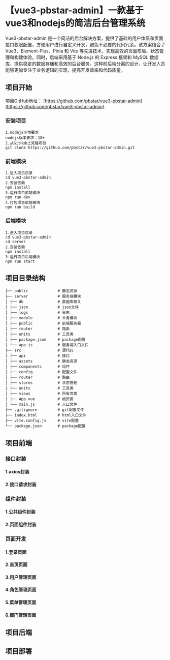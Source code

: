 # 【vue3-pbstar-admin】一款基于vue3和nodejs的简洁后台管理系统
Vue3-pbstar-admin 是一个简洁的后台解决方案，提供了基础的用户体系和页面接口权限配置，方便用户进行自定义开发，避免不必要的代码冗余。该方案结合了 Vue3、Element-Plus、Pinia 和 Vite 等先进技术，实现高效的页面布局、状态管理和构建体验。同时，后端采用基于 Node.js 的 Express 框架和 MySQL 数据库，提供稳定的数据存储和高效的后台服务。这种前后端分离的设计，让开发人员能够更加专注于业务逻辑的实现，提高开发效率和代码质量。

## 项目开始
项目GitHub地址： [https://github.com/pbstar/vue3-pbstar-admin](https://github.com/pbstar/vue3-pbstar-admin)
### 安装项目
```
1.nodejs环境要求
nodejs版本要求：18+
2.从GitHub上克隆项目
git clone https://github.com/pbstar/vue3-pbstar-admin.git
```
### 前端模块
```
1.进入项目目录
cd vue3-pbstar-admin
2.安装依赖
npm install
3.运行项目前端模块
npm run dev
4.打包项目前端模块
npm run build
```
### 后端模块
```
1.进入项目目录
cd vue3-pbstar-admin
cd server
2.安装依赖
npm install
3.运行项目后端模块
npm run start
```
## 项目目录结构
```
├── public             # 静态资源
├── server             # 服务端模块
│ ├── db               # 数据库相关
│ ├── json             # json文件 
│ ├── logs             # 日志 
│ ├── module           # 业务模块 
│ ├── public           # 前端服务器
│ ├── router           # 路由
│ ├── units            # 工具类
│ ├── package.json     # package配置
│ └── app.js           # 服务端入口文件 
├── src                # 源代码 
│ ├── api              # 接口 
│ ├── assets           # 静态资源 
│ ├── components       # 组件 
│ ├── config           # 配置文件
│ ├── router           # 路由 
│ ├── stores           # 状态管理
│ ├── units            # 工具类
│ ├── views            # 所有页面 
│ ├── App.vue          # 根页面 
│ └── main.js          # 入口文件 
├── .gitignore         # git配置文件 
├── index.html         # html入口文件
├── vite.config.js     # vite配置 
└── package.json       # package配置
```
## 项目前端
### 接口封装
#### 1.axios封装
#### 2.接口请求封装
### 组件封装
#### 1.公共组件封装
#### 2.页面组件封装
### 页面开发
#### 1.登录页面
#### 2.首页页面
#### 3.用户管理页面
#### 4.角色管理页面
#### 5.菜单管理页面
#### 6.部门管理页面
## 项目后端
## 项目部署